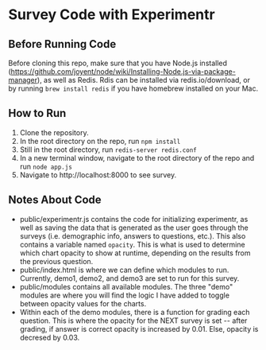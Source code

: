 # Survey Code with Experimentr

## Before Running Code

Before cloning this repo, make sure that you have Node.js installed (https://github.com/joyent/node/wiki/Installing-Node.js-via-package-manager), as well as Redis. Rdis can be installed via redis.io/download, or by running `brew install redis` if you have homebrew installed on your Mac.

## How to Run
1. Clone the repository.
2. In the root directory on the repo, run `npm install`
3. Still in the root directory, run `redis-server redis.conf`
4. In a new terminal window, navigate to the root directory of the repo and run `node app.js`
5. Navigate to http://localhost:8000 to see survey.


## Notes About Code
* public/experimentr.js contains the code for initializing experimentr, as well as saving the data that is generated as the user goes through the surveys (i.e. demographic info, answers to questions, etc.). This also contains a variable named `opacity`. This is what is used to determine which chart opacity to show at runtime, depending on the results from the previous question.
* public/index.html is where we can define which modules to run. Currently, demo1, demo2, and demo3 are set to run for this survey.
* public/modules contains all available modules. The three "demo" modules are where you will find the logic I have added to toggle between opacity values for the charts.
* Within each of the demo modules, there is a function for grading each question. This is where the opacity for the NEXT survey is set -- after grading, if answer is correct opacity is increased by 0.01. Else, opacity is decresed by 0.03. 
